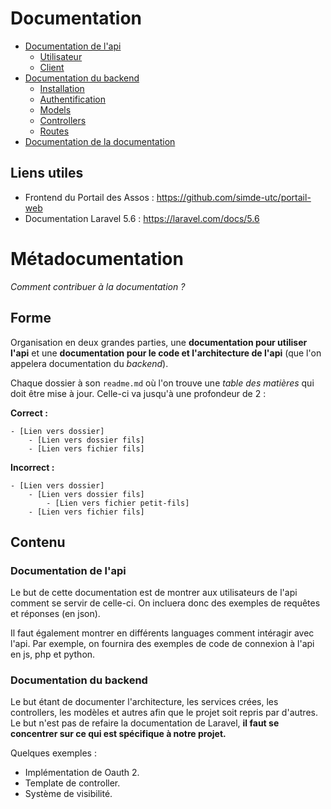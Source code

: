 # Documentation

- [Documentation de l'api](api/)
    - [Utilisateur](api/user/)
    - [Client](api/client/)
- [Documentation du backend](backend/)
    - [Installation](backend/installation.md)
    - [Authentification](backend/oauth.md)
    - [Models](backend/models.md)
    - [Controllers](backend/controllers.md)
    - [Routes](backend/routes.md)
- [Documentation de la documentation](#métadocumentation)

## Liens utiles

- Frontend du Portail des Assos : https://github.com/simde-utc/portail-web
- Documentation Laravel 5.6 : https://laravel.com/docs/5.6

# Métadocumentation

*Comment contribuer à la documentation ?*

## Forme

Organisation en deux grandes parties, une **documentation pour utiliser l'api** et une **documentation pour le code et l'architecture de l'api** (que l'on appelera documentation du *backend*).

Chaque dossier à son `readme.md` où l'on trouve une *table des matières* qui doit être mise à jour. Celle-ci va jusqu'à une profondeur de 2 :

**Correct :** 

```
- [Lien vers dossier]
    - [Lien vers dossier fils]
    - [Lien vers fichier fils]
```

**Incorrect :**

```
- [Lien vers dossier]
    - [Lien vers dossier fils]
        - [Lien vers fichier petit-fils]
    - [Lien vers fichier fils]
```

## Contenu

### Documentation de l'api

Le but de cette documentation est de montrer aux utilisateurs de l'api comment se servir de celle-ci. On incluera donc des exemples de requêtes et réponses (en json).

Il faut également montrer en différents languages comment intéragir avec l'api. Par exemple, on fournira des exemples de code de connexion à l'api en js, php et python.

### Documentation du backend

Le but étant de documenter l'architecture, les services crées, les controllers, les modèles et autres afin que le projet soit repris par d'autres. Le but n'est pas de refaire la documentation de Laravel, **il faut se concentrer sur ce qui est spécifique à notre projet.**

Quelques exemples :
- Implémentation de Oauth 2.
- Template de controller.
- Système de visibilité.
